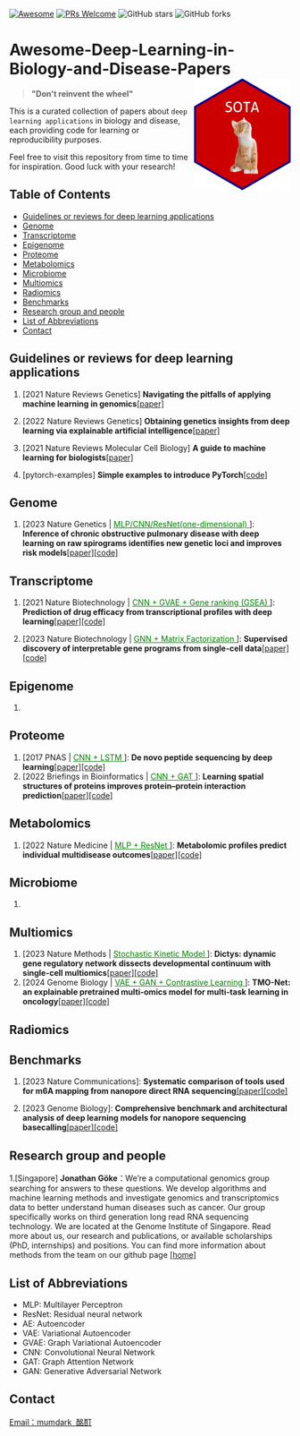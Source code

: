 [![Awesome](https://cdn.rawgit.com/sindresorhus/awesome/d7305f38d29fed78fa85652e3a63e154dd8e8829/media/badge.svg)](https://github.com/sindresorhus/awesome)
[![PRs Welcome](https://img.shields.io/badge/PRs-welcome-brightgreen.svg?style=flat-square)](http://makeapullrequest.com) ![GitHub stars](https://img.shields.io/github/stars/mumdark/Awesome-Deep-Learning-in-Biology-and-Disease-Papers?color=yellow&label=Stars) ![GitHub forks](https://img.shields.io/github/forks/mumdark/Awesome-Deep-Learning-in-Biology-and-Disease-Papers?color=blue&label=Forks) 

# Awesome-Deep-Learning-in-Biology-and-Disease-Papers <img src="./lattice1.png" align="right" height="200" />

> **"Don't reinvent the wheel"**

This is a curated collection of papers about ``deep learning applications`` in biology and disease, each providing code for learning or reproducibility purposes.

Feel free to visit this repository from time to time for inspiration. Good luck with your research!

## Table of Contents

- [Guidelines or reviews for deep learning applications](#guidelines-or-reviews-for-deep-learning-applications)
- [Genome](#genome)
- [Transcriptome](#transcriptome)
- [Epigenome](#epigenome)
- [Proteome](#proteome)
- [Metabolomics](#metabolomics)
- [Microbiome](#microbiome)
- [Multiomics](#multiomics)
- [Radiomics](#radiomics)
- [Benchmarks](#benchmarks)
- [Research group and people](#research-group-and-people)
- [List of Abbreviations](#list-of-abbreviations)
- [Contact](#contact)

## Guidelines or reviews for deep learning applications
1. [2021 Nature Reviews Genetics] **Navigating the pitfalls of applying machine learning in genomics**[[paper]](https://doi.org/10.1038/s41576-021-00434-9)

2. [2022 Nature Reviews Genetics] **Obtaining genetics insights from deep learning via explainable artificial intelligence**[[paper]](https://doi.org/10.1038/s41576-022-00532-2)

3. [2021 Nature Reviews Molecular Cell Biology] **A guide to machine learning for biologists**[[paper]](https://doi.org/10.1038/s41580-021-00407-0)

4. [pytorch-examples] **Simple examples to introduce PyTorch**[[code]](https://github.com/jcjohnson/pytorch-examples)

## Genome
1. [2023 Nature Genetics | <ins style="color: green;"><u> MLP/CNN/ResNet(one-dimensional) </u></ins>]: **Inference of chronic obstructive pulmonary disease with deep learning on raw spirograms identifies new genetic loci and improves risk models**[[paper]](https://doi.org/10.1038/s41588-023-01372-4)[[code]](https://github.com/Google-Health/genomics-research/tree/main/ml-based-copd)

## Transcriptome
1. [2021 Nature Biotechnology | <ins style="color: green;"><u> CNN + GVAE + Gene ranking (GSEA) </u></ins>]: **Prediction of drug efficacy from transcriptional profiles with deep learning**[[paper]](https://doi.org/10.1038/s41587-021-00946-z)[[code]](https://github.com/kekegg/DLEPS)

2. [2023 Nature Biotechnology | <ins style="color: green;"><u>  GNN + Matrix Factorization </u></ins>]: **Supervised discovery of interpretable gene programs from single-cell data**[[paper]](https://doi.org/10.1038/s41587-023-01940-3)[[code]](https://github.com/dpeerlab/spectra/)

## Epigenome
1. 

## Proteome
1.  [2017 PNAS | <ins style="color: green;"><u> CNN + LSTM </u></ins>]: **De novo peptide sequencing by deep learning**[[paper]](https://doi.org/10.1073/pnas.1705691114)[[code]](https://github.com/nh2tran/DeepNovo)
2.  [2022 Briefings in Bioinformatics | <ins style="color: green;"><u> CNN + GAT </u></ins>]: **Learning spatial structures of proteins improves protein–protein interaction prediction**[[paper]](https://doi.org/10.1093/bib/bbab558)[[code]](https://github.com/xzenglab/TAGPPI/tree/main)

## Metabolomics
1.  [2022 Nature Medicine | <ins style="color: green;"><u> MLP + ResNet </u></ins>]: **Metabolomic profiles predict individual multidisease outcomes**[[paper]](https://doi.org/10.1038/s41591-022-01980-3)[[code]](https://github.com/thbuerg/MetabolomicsCommonDiseases)

## Microbiome
1. 

## Multiomics
1.  [2023 Nature Methods | <ins style="color: green;"><u> Stochastic Kinetic Model </u></ins>]: **Dictys: dynamic gene regulatory network dissects developmental continuum with single-cell multiomics**[[paper]](https://doi.org/10.1038/s41592-023-01971-3)[[code]](https://github.com/pinellolab/dictys)
2.  [2024 Genome Biology |  <ins style="color: green;"><u> VAE + GAN + Contrastive Learning </u></ins>]:  **TMO-Net: an explainable pretrained multi-omics model for multi-task learning in oncology**[[paper]](https://doi.org/10.1186/s13059-024-03293-9)[[code]](https://github.com/FengAoWang/TMO-Net)

## Radiomics

## Benchmarks

1.  [2023 Nature Communications]: **Systematic comparison of tools used for m6A mapping from nanopore direct RNA sequencing**[[paper]](https://doi.org/10.1038/s41467-023-37596-5)[[code]](https://github.com/zhongzhd/ont_m6a_detection)

2.  [2023 Genome Biology]: **Comprehensive benchmark and architectural analysis of deep learning models for nanopore sequencing basecalling**[[paper]](https://doi.org/10.1186/s13059-023-02903-2)[[code]](https://github.com/marcpaga/basecalling_architectures)


## Research group and people
1.[Singapore] **Jonathan Göke**：We’re a computational genomics group searching for answers to these questions. We develop algorithms and machine learning methods and investigate genomics and transcriptomics data to better understand human diseases such as cancer. Our group specifically works on third generation long read RNA sequencing technology. We are located at the Genome Institute of Singapore. Read more about us, our research and publications, or available scholarships (PhD, internships) and positions. You can find more information about methods from the team on our github page [[home]](https://jglab.org/)

## List of Abbreviations
- MLP: Multilayer Perceptron
- ResNet: Residual neural network
- AE: Autoencoder
- VAE: Variational Autoencoder
- GVAE: Graph Variational Autoencoder
- CNN: Convolutional Neural Network
- GAT: Graph Attention Network
- GAN: Generative Adversarial Network

## Contact

<a href="mailto:ningyan1212@gmail.com">Email：mumdark &nbsp;酩酊</a>